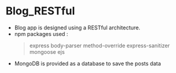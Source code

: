 # Blog_RESTful

- Blog app is designed using a RESTful architecture.
- npm packages used : 
  > express
  > body-parser
  > method-override
  > express-sanitizer
  > mongoose
  > ejs
- MongoDB is provided as a database to save the posts data
